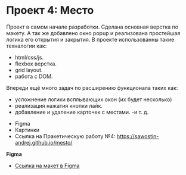 # Проект 4: Место

Проект в самом начале разработки.
Сделана основная верстка по макету.
А так же добавлено окно popup 
и реализована простейшая логика 
его открытия и закрытия.
В проекте использованны такие техналогии как:
- html/css/js.
- flexbox верстка.
- grid layout.
- работа с DOM.

Впереди ещё много задач по расширению функционала таких как:
- усложнение логики всплывающих окон (их будет несколько)
- реализация нажатия кнопки лайк.
- добавление и удаление карточек с местами.
-и т. д.

* Figma
* Картинки
* Ссылка на Пракетическую работу №4: https://sawostin-andrej.github.io/mesto/

**Figma**

* [Ссылка на макет в Figma](https://www.figma.com/file/2cn9N9jSkmxD84oJik7xL7/JavaScript.-Sprint-4?node-id=28212-2&t=5JPHF5ndKKkNq0iA-0)